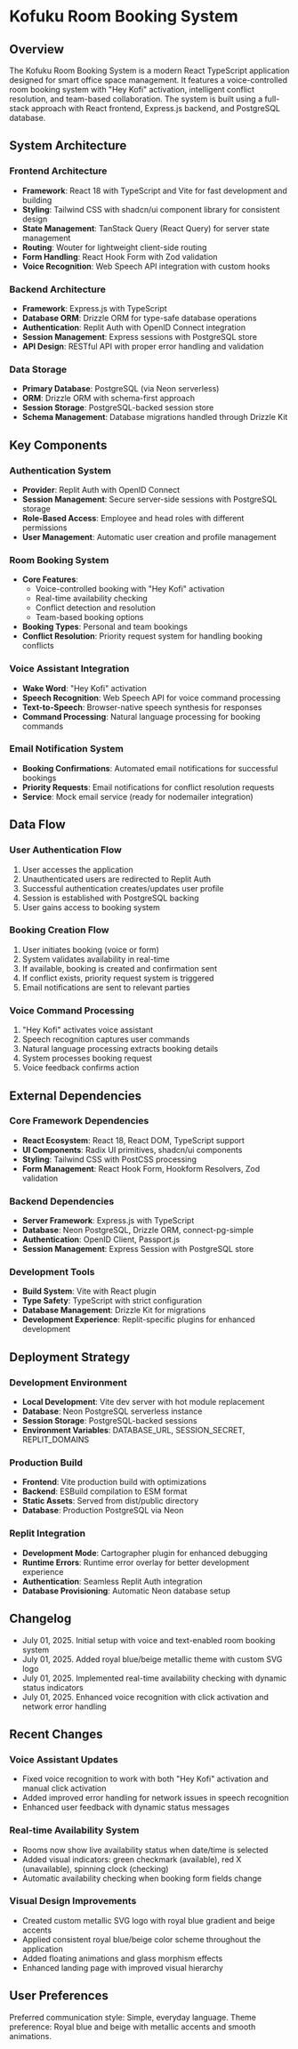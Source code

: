 # Kofuku Room Booking System

## Overview

The Kofuku Room Booking System is a modern React TypeScript application designed for smart office space management. It features a voice-controlled room booking system with "Hey Kofi" activation, intelligent conflict resolution, and team-based collaboration. The system is built using a full-stack approach with React frontend, Express.js backend, and PostgreSQL database.

## System Architecture

### Frontend Architecture
- **Framework**: React 18 with TypeScript and Vite for fast development and building
- **Styling**: Tailwind CSS with shadcn/ui component library for consistent design
- **State Management**: TanStack Query (React Query) for server state management
- **Routing**: Wouter for lightweight client-side routing
- **Form Handling**: React Hook Form with Zod validation
- **Voice Recognition**: Web Speech API integration with custom hooks

### Backend Architecture
- **Framework**: Express.js with TypeScript
- **Database ORM**: Drizzle ORM for type-safe database operations
- **Authentication**: Replit Auth with OpenID Connect integration
- **Session Management**: Express sessions with PostgreSQL store
- **API Design**: RESTful API with proper error handling and validation

### Data Storage
- **Primary Database**: PostgreSQL (via Neon serverless)
- **ORM**: Drizzle ORM with schema-first approach
- **Session Storage**: PostgreSQL-backed session store
- **Schema Management**: Database migrations handled through Drizzle Kit

## Key Components

### Authentication System
- **Provider**: Replit Auth with OpenID Connect
- **Session Management**: Secure server-side sessions with PostgreSQL storage
- **Role-Based Access**: Employee and head roles with different permissions
- **User Management**: Automatic user creation and profile management

### Room Booking System
- **Core Features**: 
  - Voice-controlled booking with "Hey Kofi" activation
  - Real-time availability checking
  - Conflict detection and resolution
  - Team-based booking options
- **Booking Types**: Personal and team bookings
- **Conflict Resolution**: Priority request system for handling booking conflicts

### Voice Assistant Integration
- **Wake Word**: "Hey Kofi" activation
- **Speech Recognition**: Web Speech API for voice command processing
- **Text-to-Speech**: Browser-native speech synthesis for responses
- **Command Processing**: Natural language processing for booking commands

### Email Notification System
- **Booking Confirmations**: Automated email notifications for successful bookings
- **Priority Requests**: Email notifications for conflict resolution requests
- **Service**: Mock email service (ready for nodemailer integration)

## Data Flow

### User Authentication Flow
1. User accesses the application
2. Unauthenticated users are redirected to Replit Auth
3. Successful authentication creates/updates user profile
4. Session is established with PostgreSQL backing
5. User gains access to booking system

### Booking Creation Flow
1. User initiates booking (voice or form)
2. System validates availability in real-time
3. If available, booking is created and confirmation sent
4. If conflict exists, priority request system is triggered
5. Email notifications are sent to relevant parties

### Voice Command Processing
1. "Hey Kofi" activates voice assistant
2. Speech recognition captures user commands
3. Natural language processing extracts booking details
4. System processes booking request
5. Voice feedback confirms action

## External Dependencies

### Core Framework Dependencies
- **React Ecosystem**: React 18, React DOM, TypeScript support
- **UI Components**: Radix UI primitives, shadcn/ui components
- **Styling**: Tailwind CSS with PostCSS processing
- **Form Management**: React Hook Form, Hookform Resolvers, Zod validation

### Backend Dependencies
- **Server Framework**: Express.js with TypeScript
- **Database**: Neon PostgreSQL, Drizzle ORM, connect-pg-simple
- **Authentication**: OpenID Client, Passport.js
- **Session Management**: Express Session with PostgreSQL store

### Development Tools
- **Build System**: Vite with React plugin
- **Type Safety**: TypeScript with strict configuration
- **Database Management**: Drizzle Kit for migrations
- **Development Experience**: Replit-specific plugins for enhanced development

## Deployment Strategy

### Development Environment
- **Local Development**: Vite dev server with hot module replacement
- **Database**: Neon PostgreSQL serverless instance
- **Session Storage**: PostgreSQL-backed sessions
- **Environment Variables**: DATABASE_URL, SESSION_SECRET, REPLIT_DOMAINS

### Production Build
- **Frontend**: Vite production build with optimizations
- **Backend**: ESBuild compilation to ESM format
- **Static Assets**: Served from dist/public directory
- **Database**: Production PostgreSQL via Neon

### Replit Integration
- **Development Mode**: Cartographer plugin for enhanced debugging
- **Runtime Errors**: Runtime error overlay for better development experience
- **Authentication**: Seamless Replit Auth integration
- **Database Provisioning**: Automatic Neon database setup

## Changelog

- July 01, 2025. Initial setup with voice and text-enabled room booking system
- July 01, 2025. Added royal blue/beige metallic theme with custom SVG logo
- July 01, 2025. Implemented real-time availability checking with dynamic status indicators
- July 01, 2025. Enhanced voice recognition with click activation and network error handling

## Recent Changes

### Voice Assistant Updates
- Fixed voice recognition to work with both "Hey Kofi" activation and manual click activation
- Added improved error handling for network issues in speech recognition
- Enhanced user feedback with dynamic status messages

### Real-time Availability System
- Rooms now show live availability status when date/time is selected
- Added visual indicators: green checkmark (available), red X (unavailable), spinning clock (checking)
- Automatic availability checking when booking form fields change

### Visual Design Improvements
- Created custom metallic SVG logo with royal blue gradient and beige accents
- Applied consistent royal blue/beige color scheme throughout the application
- Added floating animations and glass morphism effects
- Enhanced landing page with improved visual hierarchy

## User Preferences

Preferred communication style: Simple, everyday language.
Theme preference: Royal blue and beige with metallic accents and smooth animations.